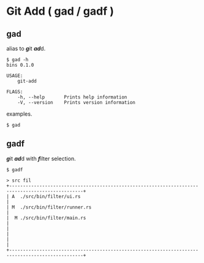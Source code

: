 # Git Add ( gad / gadf )

## gad

alias to ***g***it ***ad***d.

```
$ gad -h
bins 0.1.0

USAGE:
    git-add

FLAGS:
    -h, --help       Prints help information
    -V, --version    Prints version information
```

examples.

``` 
$ gad
```

## gadf

***g***it ***ad***d with ***f***ilter selection.

```
$ gadf
```

```
> src fil
+-------------------------------------------------------------------------------------------------+
| A  ./src/bin/filter/ui.rs                                                                          |
| M  ./src/bin/filter/runner.rs                                                                      |
|  M ./src/bin/filter/main.rs                                                                        |
|                                                                                                 |
|                                                                                                 |
+-------------------------------------------------------------------------------------------------+
```
